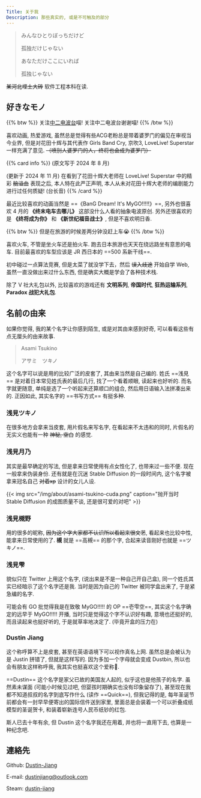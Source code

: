 ```yaml
---
Title: 关于我
Description: 那些真实的, 或是不可触及的部分
---
```


> みんなひとりぼっちだけど
>
> 孤独だけじゃない
>
> あなただけここにいれば
>
> 孤独じゃない

~~某河北埋土大砖~~ 软件工程本科在读. 

## 好きなモノ

{{% btw %}}
关注[中二电波台](https://space.bilibili.com/213741)喵! 关注中二电波台谢谢喵! 
{{% /btw %}}

喜欢动画, 热爱游戏, 虽然总是觉得有些ACG老粉总是带着婆罗门的偏见在审视当今业界, 但是对花田十辉与其代表作 Girls Band Cry, 京吹3, LoveLive! Superstar 一样充满了意见. ~~（喷别人婆罗门的人，终将也会成为婆罗门）~~

{{% card info %}}
(原文写于 2024 年 8 月)

(更新于 2024 年 11 月) 在看到了花田十辉大老师在 LoveLive! Superstar 中的精彩 ~~脑溢血~~ 表现之后, 本人特在此严正声明, 本人从未对花田十辉大老师的编剧能力进行过任何质疑! (台长音)
{{% /card %}}

最近比较喜欢的动画当然是 ==《BanG Dream! It's MyGO!!!!!》==, 另外也很喜欢 4 月的 **《终末电车去哪儿》** 这部没什么人看的抽象电波原创. 另外还很喜欢的是 **《终将成为你》** 和 **《新世纪福音战士》**, 但是不喜欢明日香. 

{{% btw %}}
但是在旅游的时候差两分钟没赶上车😭
{{% /btw %}}

喜欢火车, 不管是坐火车还是拍火车. 跑去日本旅游也天天在绕远路坐有意思的电车. 目前最喜欢的车型应该是 JR 西日本的 ==500 系新干线==. 

初中碰过一点算法竞赛, 但是太菜了就没学下去，然后 ~~误入歧途~~ 开始自学 Web, 虽然一直没做出来过什么东西, 但是确实大概是学会了各种技术栈.

除了 V 社大礼包以外, 比较喜欢的游戏还有 **文明系列**, **帝国时代**, **狂热运输系列**, **Paradox 战犯大礼包**. 

## 名前の由来

如果你觉得, 我的某个名字让你感到陌生, 或是对其由来感到好奇, 可以看看这些有点无厘头的由来故事. 

> Asami Tsukino
> 
> アサミ　ツキノ

这个名字可以说是用的比较广泛的皮套了, 其由来当然是自己编的. 姓氏 ==浅見== 是对着日本常见姓氏表的最后几行, 找了一个看着顺眼, 读起来也好听的. 而名字就更随意, 单纯是选了一个听起来还算顺口的组合, 然后用日语输入法拼凑出来的. 正因如此, 其实名字的 ==书写方式== 有挺多种. 

### 浅見ツキノ

  在很多地方会拿来当皮套, 用片假名来写名字, 在看起来不太违和的同时, 片假名的无实义也能有一种 ~~神秘, 空白~~ 的感觉.

### 浅見月乃

  其实是最早确定的写法, 但是拿来日常使用有点女性化了, 也带来过一些不便. 现在一般拿来伪装身份. 还有就是在沉迷 Stable Diffusion 的一段时间内, 这个名字被拿来冠名自己 ~~对着xp~~ 设计的女儿人设. 

  {{< img src="/img/about/asami-tsukino-cuda.png" caption="抛开当时 Stable Diffusion 的成图质量不谈, 还是很可爱的对吧" >}}

### 浅見槻野

  用的很多的昵称, ~~因为这个字大家都不认识所以看起来很文艺~~, 看起来也比较中性, 能拿来日常使用的了. **槻** 就是 ==高槻== 的那个字, 合起来读音刚好也就是 ==ツキノ==. 

### 浅見雫

  貌似只在 Twitter 上用这个名字, (说出来是不是一种自己开自己盒), 同一个姓氏其实已经暗示了这个名字还是我. 当时是因为自己的 Twitter 被同学盒出来了, 于是紧急编的名字. 

  可能会有 GO 批觉得我是在致敬 MyGO!!!!! 的 OP ==壱雫空==, 其实这个名字确定的远早于 MyGO!!!!! 开播, 当时只是觉得这个字不认识好有趣, 意境也还挺好的, 而且读起来也挺好听的, 于是就草率地决定了. (毕竟开盒的压力在)

### Dustin Jiang

  这个称呼算不上是皮套, 甚至在英语语境下可以视作真名上网. 虽然总是会被认为是 Justin 拼错了, 但就是这样写的. 因为多加一个字母就会变成 Dustbin, 所以也会有朋友这样称呼我, 我其实也挺喜欢这个爱称🥰. 
  
  ==Dustin== 这个名字是家父已故的美国友人起的, 似乎这也是他孩子的名字. 虽然素未谋面 (可能小时候见过吧, 但婴孩时期确实也没有印象留存了), 甚至现在我都不知道叔叔的名字到底写作什么 (读作 ==Quick==), 但我记得的是, 每年圣诞节前都会有一封早早便寄出的国际信件送到家里, 里面总是会装着一个可以折叠成纸模型的圣诞贺卡, 和装着崭新连号人民币纸钞的红包. 
  
  斯人已去十年有余, 但 Dustin 这个名字我还在用着, 并也将一直用下去, 也算是一种纪念吧. 
        
## 連絡先

Github: [Dustin-Jiang](https://github.com/Dustin-Jiang)

E-mail: [dustinjiang@outlook.com](mailto:dustinjiang@outlook.com)

Steam: [dustin-jiang](https://steamcommunity.com/id/dustin-jiang/)